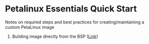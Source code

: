 # Petalinux Essentials Quick Start
Notes on required steps and best practices for creating/maintaining a custom PetaLinux image

1.  Building image directly from the BSP ([Link](https://github.com/MettlerEmbeddedDev/Petalinux_Essentials/blob/main/Direct%20BSP.md))

